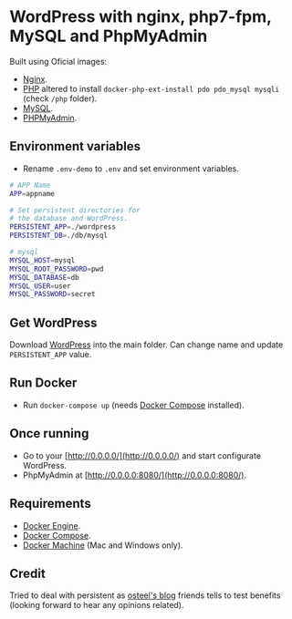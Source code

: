 # WordPress with nginx, php7-fpm, MySQL and PhpMyAdmin
Built using Oficial images:
* [Nginx](https://hub.docker.com/_/nginx/).
* [PHP](https://hub.docker.com/_/mysql/) altered to install `docker-php-ext-install pdo pdo_mysql mysqli` (check `/php` folder).
* [MySQL](https://hub.docker.com/_/php/).
* [PHPMyAdmin](https://hub.docker.com/r/phpmyadmin/phpmyadmin/).

## Environment variables
* Rename `.env-demo` to `.env` and set environment variables.

```bash
# APP Name
APP=appname

# Set persistent directories for 
# the database and WordPress.
PERSISTENT_APP=./wordpress
PERSISTENT_DB=./db/mysql

# mysql
MYSQL_HOST=mysql
MYSQL_ROOT_PASSWORD=pwd
MYSQL_DATABASE=db
MYSQL_USER=user
MYSQL_PASSWORD=secret
```

## Get WordPress
Download [WordPress](https://wordpress.org/download/) into the main folder. Can change name and update `PERSISTENT_APP` value.

## Run Docker
* Run `docker-compose up` (needs [Docker Compose](https://docs.docker.com/compose/) installed).

## Once running
* Go to your [http://0.0.0.0/](http://0.0.0.0/) and start configurate WordPress.
* PhpMyAdmin at [http://0.0.0.0:8080/](http://0.0.0.0:8080/).

## Requirements
* [Docker Engine](https://docs.docker.com/installation/).
* [Docker Compose](https://docs.docker.com/compose/).
* [Docker Machine](https://docs.docker.com/machine/) (Mac and Windows only).

## Credit
Tried to deal with persistent as [osteel's blog](http://tech.osteel.me/posts/2015/12/18/from-vagrant-to-docker-how-to-use-docker-for-local-web-development.html) friends tells to test benefits (looking forward to hear any opinions related).